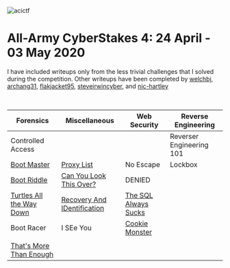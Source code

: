 ![acictf](https://github.com/eesantiago/Writeups/blob/master/cyberstakes/2020/acictf.JPG)


# All-Army CyberStakes 4: 24 April - 03 May 2020

I have included writeups only from the less trivial challenges that I solved during the competition.  Other writeups have been completed by [welchbj](https://github.com/welchbj/ctf/tree/master/writeups/2020/CyberStakes), [archang31](https://github.com/archang31/aacs4-writeups), [flakjacket95](https://github.com/flakjacket95/cyberstakes_2020), [steveirwincyber](https://github.com/steveirwincyber/CyberStakes2020/tree/master), and [nic-hartley](https://nic-hartley.github.io/acictf-writeups/
)

<br /> 

| Forensics | Miscellaneous | Web Security | Reverse Engineering |
| ------------- | ------------- | ------------- | ------------- |
| Controlled Access | | | Reverser Engineering 101
| [Boot Master](https://github.com/eesantiago/Writeups/blob/master/cyberstakes/2020/boot_master/README.md)  | [Proxy List](https://github.com/eesantiago/Writeups/blob/master/cyberstakes/2020/proxy_list/README.md)  |  No Escape | Lockbox
| [Boot Riddle](https://github.com/eesantiago/Writeups/blob/master/cyberstakes/2020/boot_riddle/README.md)  | [Can You Look This Over?](https://github.com/eesantiago/Writeups/blob/master/cyberstakes/2020/can_you_look_this_over/README.md)  | DENIED |
| [Turtles All the Way Down](https://github.com/eesantiago/Writeups/blob/master/cyberstakes/2020/turtles_all_the_way_down/README.md)| [Recovery And IDentification](https://github.com/eesantiago/Writeups/blob/master/cyberstakes/2020/recovery_and_identification/README.md) | [The SQL Always Sucks](https://github.com/eesantiago/Writeups/blob/master/cyberstakes/2020/sql_always_sucks/README.md)
| Boot Racer  | I SEe You  | [Cookie Monster](https://github.com/eesantiago/Writeups/blob/master/cyberstakes/2020/cookie_monster/README.md) |
|  |
| [That's More Than Enough](https://github.com/eesantiago/Writeups/blob/master/cyberstakes/2020/thats_more_than_enough/README.md)
